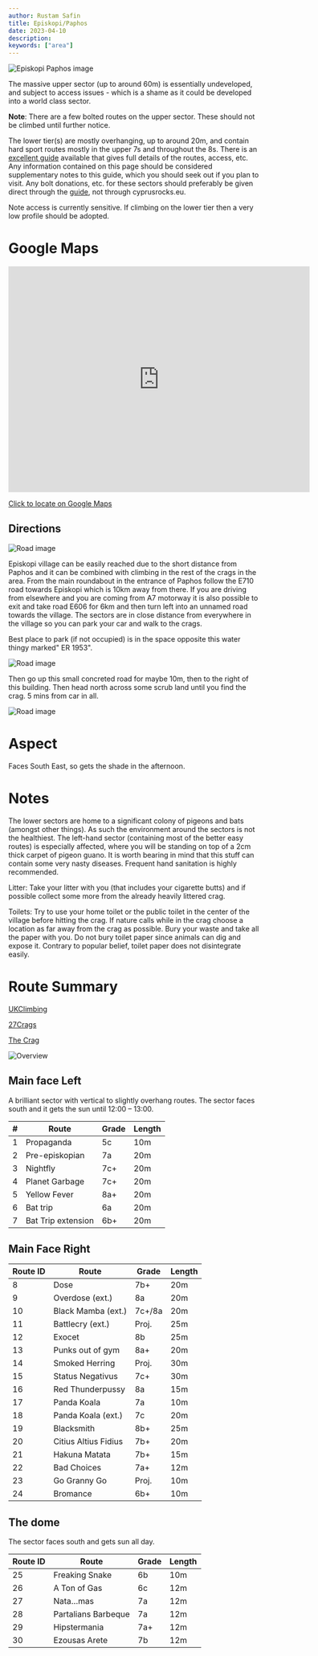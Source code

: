 ```yaml
---
author: Rustam Safin
title: Episkopi/Paphos
date: 2023-04-10
description:
keywords: ["area"]
---
```


![Episkopi Paphos image](/episkopi-paphos/episkopi_001.jpg)

The massive upper sector (up to around 60m) is essentially undeveloped, and subject to access issues - which is a shame as it could be developed into a world class sector.

**Note**: There are a few bolted routes on the upper sector. These should not be climbed until further notice.

The lower tier(s) are mostly overhanging, up to around 20m, and contain hard sport routes mostly in the upper 7s and throughout the 8s. There is an [excellent guide](www.kyriakosrossidis.com/2019/01/24/rock-climbing-in-episkopi-paphos/) available that gives full details of the routes, access, etc. Any information contained on this page should be considered supplementary notes to this guide, which you should seek out if you plan to visit. Any bolt donations, etc. for these sectors should preferably be given direct through the [guide]((www.kyriakosrossidis.com/2019/01/24/rock-climbing-in-episkopi-paphos/)), not through cyprusrocks.eu.

Note access is currently sensitive. If climbing on the lower tier then a very low profile should be adopted.

# Google Maps

<iframe src="https://www.google.com/maps/embed?pb=!1m17!1m12!1m3!1d2069.12594517326!2d32.526301904482004!3d34.79407529768214!2m3!1f0!2f0!3f0!3m2!1i1024!2i768!4f13.1!3m2!1m1!2zMzTCsDQ3JzM4LjEiTiAzMsKwMzEnMzYuOCJF!5e1!3m2!1sen!2s!4v1681116072345!5m2!1sen!2s" width="600" height="450" style="border:0;" allowfullscreen="" loading="lazy" referrerpolicy="no-referrer-when-downgrade"></iframe>

[Click to locate on Google Maps](https://goo.gl/maps/DH71yG8iX8ac816a9)

## Directions

![Road image](/episkopi-paphos/road.png)

Episkopi village can be easily reached due to the short distance from Paphos and it can be combined with climbing in the rest of the crags in the area. From the main roundabout in the entrance of Paphos follow the E710 road towards Episkopi which is 10km away from there. If you are driving from elsewhere and you are coming from A7 motorway it is also possible to exit and take road E606 for 6km and then turn left into an unnamed road towards the village. The sectors are in close distance from everywhere in the village so you can park your car and walk to the crags.

Best place to park (if not occupied) is in the space opposite this water thingy marked" ER 1953".

![Road image](/episkopi-paphos/dirns_01.jpg)

Then go up this small concreted road for maybe 10m, then to the right of this building. Then head north across some scrub land until you find the crag. 5 mins from car in all.

![Road image](/episkopi-paphos/dirns_02.jpg)

# Aspect

Faces South East, so gets the shade in the afternoon.

# Notes

The lower sectors are home to a significant colony of pigeons and bats (amongst other things). As such the environment around the sectors is not the healthiest. The left-hand sector (containing most of the better easy routes) is especially affected, where you will be standing on top of a 2cm thick carpet of pigeon guano. It is worth bearing in mind that this stuff can contain some very nasty diseases. Frequent hand sanitation is highly recommended.

Litter: Take your litter with you (that includes your cigarette butts) and if possible collect some more from the already heavily littered crag.

Toilets: Try to use your home toilet or the public toilet in the center of the village before hitting the crag. If nature calls while in the crag choose a location as far away from the crag as possible. Bury your waste and take all the paper with you. Do not bury toilet paper since animals can dig and expose it. Contrary to popular belief, toilet paper does not disintegrate easily.

# Route Summary

[UKClimbing](https://www.ukclimbing.com/logbook/crags/droushiaineia_area-8709/#misos_tholos__mitsis)

[27Crags](https://27crags.com/crags/episkopi-paphos)

[The Crag](https://www.thecrag.com/en/climbing/middle-east/area/5353624995)


![Overview](/episkopi-paphos/topo_overview.jpg)

## Main face Left

A brilliant sector with vertical to slightly overhang routes. The sector faces south and it gets the sun until 12:00 – 13:00.

| #   | Route              | Grade | Length |
| --- | ------------------ | ----- | ------ |
| 1   | Propaganda         | 5c    | 10m    |
| 2   | Pre-episkopian     | 7a    | 20m    |
| 3   | Nightfly           | 7c+   | 20m    |
| 4   | Planet Garbage     | 7c+   | 20m    |
| 5   | Yellow Fever       | 8a+   | 20m    |
| 6   | Bat trip           | 6a    | 20m    |
| 7   | Bat Trip extension | 6b+   | 20m    |

## Main Face Right

| Route ID | Route                | Grade  | Length |
| -------- | -------------------- | ------ | ------ |
| 8        | Dose                 | 7b+    | 20m    |
| 9        | Overdose (ext.)      | 8a     | 20m    |
| 10       | Black Mamba (ext.)   | 7c+/8a | 20m    |
| 11       | Battlecry (ext.)     | Proj.  | 25m    |
| 12       | Exocet               | 8b     | 25m    |
| 13       | Punks out of gym     | 8a+    | 20m    |
| 14       | Smoked Herring       | Proj.  | 30m    |
| 15       | Status Negativus     | 7c+    | 30m    |
| 16       | Red Thunderpussy     | 8a     | 15m    |
| 17       | Panda Koala          | 7a     | 10m    |
| 18       | Panda Koala (ext.)   | 7c     | 20m    |
| 19       | Blacksmith           | 8b+    | 25m    |
| 20       | Citius Altius Fidius | 7b+    | 20m    |
| 21       | Hakuna Matata        | 7b+    | 15m    |
| 22       | Bad Choices          | 7a+    | 12m    |
| 23       | Go Granny Go         | Proj.  | 10m    |
| 24       | Bromance             | 6b+    | 10m    |


## The dome

The sector faces south and gets sun all day.

| Route ID | Route               | Grade | Length |
| -------- | ------------------- | ----- | ------ |
| 25       | Freaking Snake      | 6b    | 10m    |
| 26       | A Ton of Gas        | 6c    | 12m    |
| 27       | Nata…mas            | 7a    | 12m    |
| 28       | Partalians Barbeque | 7a    | 12m    |
| 29       | Hipstermania        | 7a+   | 12m    |
| 30       | Ezousas Arete       | 7b    | 12m    |
